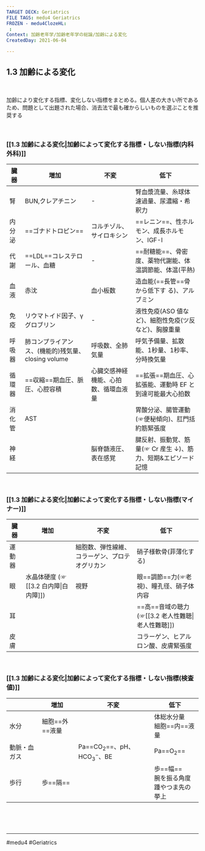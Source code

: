 ```yaml
---
TARGET DECK: Geriatrics
FILE TAGS: medu4 Geriatrics
FROZEN - medu4ClozeHL:
 : 
Context: 加齢老年学/加齢老年学の総論/加齢による変化
CreatedDay: 2021-06-04

---
```


## 1.3 加齢による変化

<br>

加齢により変化する指標、変化しない指標をまとめる。個人差の大きい所であるため、問題として出題された場合、消去法で最も確からしいものを選ぶことを推奨する

<br>

### [[1.3 加齢による変化|加齢によって変化する指標・しない指標(内科外科)]]
|臓器|増加|不変|低下|
|---|---|---|---|
|腎|BUN,クレアチニン| - | 腎血漿流量、糸球体濾過量、尿濃縮・希釈力|
|内分泌|==ゴナドトロピン==|コルチゾル、サイロキシン|==レニン==、性ホルモン、成長ホルモン、IGF-Ⅰ|
|代謝|==LDL==コレステロール、血糖| - |==耐糖能==、骨密度、薬物代謝能、体温調節能、体温(平熱)|
|血液|赤沈|血小板数|造血能(==長管==骨から低下す る)、アルブミン|
|免疫|リウマトイド因子、γグロブリン| - |液性免疫(ASO 値など)、細胞性免疫(ツ反など)、胸腺重量|
|呼吸器|肺コンプライアンス、(機能的)残気量、closing volume|呼吸数、全肺気量|呼気予備量、拡散能、1秒量、1秒率、分時換気量|
|循環器|==収縮==期血圧、脈圧、心腔容積|心臓交感神経機能、心拍数、循環血液量|==拡張==期血圧、心拡張能、運動時 EF と到達可能最大心拍数|
|消化管|AST||胃酸分泌、腸管運動(☞便秘傾向)、肛門括約筋緊張度|
|神経| |脳脊髄液圧、表在感覚|腱反射、振動覚、筋量(☞ Cr 産生 ↓)、筋力、短期&エピソード記憶|
<!--ID: 1652002857029-->




<br>


### [[1.3 加齢による変化|加齢によって変化する指標・しない指標(マイナー)]]
|臓器|増加|不変|低下|
|---|---|---|---|
|運動器| |細胞数、弾性線維、 コラーゲン、プロテオグリカン|硝子様軟骨(菲薄化する)|
|眼|水晶体硬度 (☞[[3.2 白内障\|白内障]])|視野|眼==調節==力(☞老視)、瞳孔径、硝子体内容|
|耳|||==高==音域の聴力(☞[[3.2 老人性難聴\|老人性難聴]])|
|皮膚|||コラーゲン、ヒアルロン酸、皮膚緊張度|
<!--ID: 1652002938428-->


<br>



### [[1.3 加齢による変化|加齢によって変化する指標・しない指標(検査値)]]
| |増加|不変|低下|
|---|---|---|---|
|水分|細胞==外==液量||体総水分量<br>細胞==内==液量|
|動脈・血ガス||Pa==CO<sub>2</sub>==、pH、HCO<sub>3</sub><sup>−</sup>、BE|Pa==O<sub>2</sub>==|
|歩行|歩==隔==| |歩==幅==<br>腕を振る角度<br>踵やつま先の挙上|
<!--ID: 1652002965923-->






<br><br><br>

---
#medu4 #Geriatrics 
